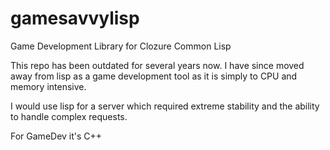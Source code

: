 # gamesavvylisp
Game Development Library for Clozure Common Lisp

This repo has been outdated for several years now. 
I have since moved away from lisp as a game development tool as it is simply to CPU and memory intensive.

I would use lisp for a server which required extreme stability and the ability to handle complex requests.

For GameDev it's C++

